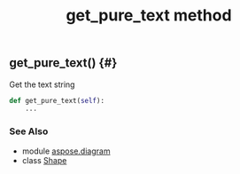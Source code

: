 ﻿---
title: get_pure_text method
second_title: Aspose.Diagram for Python via .NET API References
description: 
type: docs
weight: 110
url: /python-net/aspose.diagram/shape/get_pure_text/
is_root: false
---

## get_pure_text() {#}

Get the text string



```python
def get_pure_text(self):
    ...
```





### See Also
* module [aspose.diagram](../../)
* class [Shape](/diagram/python-net/aspose.diagram/shape)
